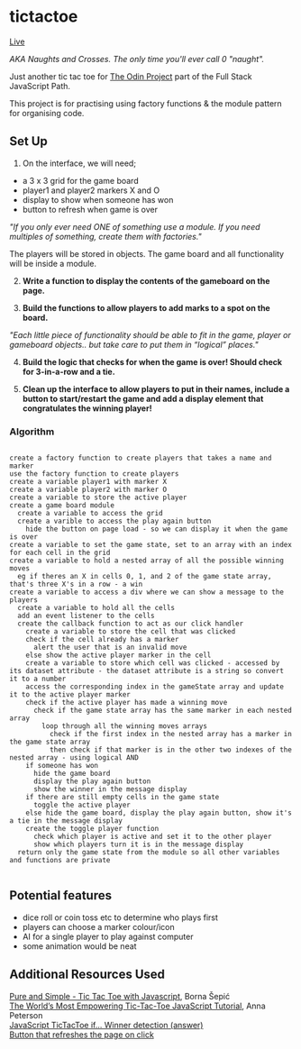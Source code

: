 # tictactoe

[Live](https://mchlol.github.io/tictactoe/)

*AKA Naughts and Crosses. The only time you'll ever call 0 "naught".*

Just another tic tac toe for [The Odin Project](https://www.theodinproject.com/lessons/node-path-javascript-tic-tac-toe) part of the Full Stack JavaScript Path. 

This project is for practising using factory functions & the module pattern for organising code.


## Set Up

1. On the interface, we will need;
- a 3 x 3 grid for the game board
- player1 and player2 markers X and O
- display to show when someone has won  
- button to refresh when game is over  

*"If you only ever need ONE of something use a module. If you need multiples of something, create them with factories."*

The players will be stored in objects. 
The game board and all functionality will be inside a module.  


2. **Write a function to display the contents of the gameboard on the page.**  

3. **Build the functions to allow players to add marks to a spot on the board.** 

*"Each little piece of functionality should be able to fit in the game, player or gameboard objects.. but take care to put them in “logical” places."*  

4. **Build the logic that checks for when the game is over! Should check for 3-in-a-row and a tie.**  

5. **Clean up the interface to allow players to put in their names, include a button to start/restart the game and add a display element that congratulates the winning player!**  

### Algorithm
```

create a factory function to create players that takes a name and marker  
use the factory function to create players  
create a variable player1 with marker X  
create a variable player2 with marker O 
create a variable to store the active player  
create a game board module  
  create a variable to access the grid  
  create a varible to access the play again button  
    hide the button on page load - so we can display it when the game is over 
create a variable to set the game state, set to an array with an index for each cell in the grid  
create a variable to hold a nested array of all the possible winning moves  
  eg if theres an X in cells 0, 1, and 2 of the game state array, that's three X's in a row - a win  
create a variable to access a div where we can show a message to the players  
  create a variable to hold all the cells  
  add an event listener to the cells  
  create the callback function to act as our click handler
    create a variable to store the cell that was clicked
    check if the cell already has a marker  
      alert the user that is an invalid move  
    else show the active player marker in the cell 
    create a variable to store which cell was clicked - accessed by its dataset attribute - the dataset attribute is a string so convert it to a number  
    access the corresponding index in the gameState array and update it to the active player marker  
    check if the active player has made a winning move
      check if the game state array has the same marker in each nested array
        loop through all the winning moves arrays
          check if the first index in the nested array has a marker in the game state array  
          then check if that marker is in the other two indexes of the nested array - using logical AND  
    if someone has won  
      hide the game board
      display the play again button
      show the winner in the message display
    if there are still empty cells in the game state
      toggle the active player
    else hide the game board, display the play again button, show it's a tie in the message display
    create the toggle player function
      check which player is active and set it to the other player
      show which players turn it is in the message display
  return only the game state from the module so all other variables and functions are private
  
```


## Potential features
- dice roll or coin toss etc to determine who plays first  
- players can choose a marker colour/icon  
- AI for a single player to play against computer  
- some animation would be neat  

## Additional Resources Used
[Pure and Simple - Tic Tac Toe with Javascript](https://dev.to/bornasepic/pure-and-simple-tic-tac-toe-with-javascript-4pgn), Borna Šepić  
[The World’s Most Empowering Tic-Tac-Toe JavaScript Tutorial](https://javascript.plainenglish.io/the-worlds-most-empowering-tic-tac-toe-javascript-tutorial-a889e4c20883), Anna Peterson  
[JavaScript TicTacToe if... Winner detection (answer)](https://stackoverflow.com/a/64570551/17232226)  
[Button that refreshes the page on click](https://stackoverflow.com/questions/29884654/button-that-refreshes-the-page-on-click)

